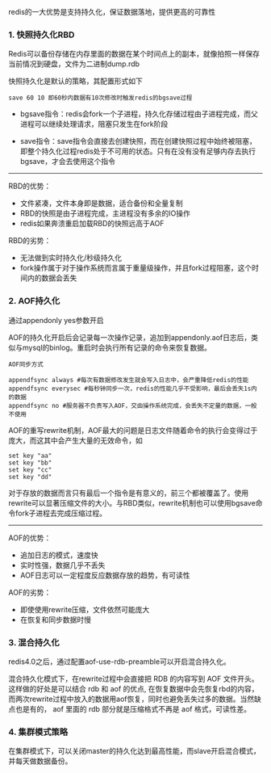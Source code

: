 redis的一大优势是支持持久化，保证数据落地，提供更高的可靠性

### 1. 快照持久化RBD

Redis可以备份存储在内存里面的数据在某个时间点上的副本，就像拍照一样保存当前情况到硬盘，文件为二进制dump.rdb

快照持久化是默认的策略，其配置形式如下

```
save 60 10 即60秒内数据有10次修改时触发redis的bgsave过程
```

- bgsave指令：redis会fork一个子进程，持久化存储过程由子进程完成，而父进程可以继续处理请求，阻塞只发生在fork阶段

- save指令：save指令会直接去创建快照，而在创建快照过程中始终被阻塞，即整个持久化过程redis处于不可用的状态。只有在没有没有足够内存去执行bgsave，才会去使用这个指令

---
RBD的优势：
 - 文件紧凑，文件本身即是数据，适合备份和全量复制
 - RBD的快照是由子进程完成，主进程没有多余的IO操作
 - redis如果奔溃重启加载RBD的快照远高于AOF
 
 RBD的劣势：
 - 无法做到实时持久化/秒级持久化
 - fork操作属于对于操作系统而言属于重量级操作，并且fork过程阻塞，这个时间内的数据会丢失
 
### 2. AOF持久化

通过appendonly yes参数开启

AOF的持久化开启后会记录每一次操作记录，追加到appendonly.aof日志后，类似与mysql的binlog。重启时会执行所有记录的命令来恢复数据。

````
AOF同步方式

appendfsync always #每次有数据修改发生就会写入日志中，会严重降低redis的性能
appendfsync everysec #每秒钟同步一次，redis的性能几乎不受影响，最后会丢失1s内的数据
appendfsync no #服务器不负责写入AOF，交由操作系统完成，会丢失不定量的数据，一般不使用
````

AOF的重写rewrite机制，AOF最大的问题是日志文件随着命令的执行会变得过于庞大，而这其中会产生大量的无效命令，如
````
set key "aa"
set key "bb"
set key "cc"
set key "dd"
````
对于存放的数据而言只有最后一个指令是有意义的，前三个都被覆盖了。使用rewrite可以显著压缩文件的大小。与RBD类似，rewrite机制也可以使用bgsave命令fork子进程去完成压缩过程。

---
AOF的优势：
- 追加日志的模式，速度快
- 实时性强，数据几乎不丢失
- AOF日志可以一定程度反应数据存放的趋势，有可读性

AOF的劣势：
- 即使使用rewrite压缩，文件依然可能庞大
- 在恢复和同步数据时慢

### 3. 混合持久化

redis4.0之后，通过配置aof-use-rdb-preamble可以开启混合持久化。

混合持久化模式下，在rewrite过程中会直接把 RDB 的内容写到 AOF 文件开头。这样做的好处是可以结合 rdb 和 aof 的优点, 在恢复数据中会先恢复rbd的内容，而两次rewrite过程中放入的数据用aof恢复，同时也避免丢失过多的数据。当然缺点也是有的， aof 里面的 rdb 部分就是压缩格式不再是 aof 格式，可读性差。

### 4. 集群模式策略

在集群模式下，可以关闭master的持久化达到最高性能，而slave开启混合模式，并每天做数据备份。